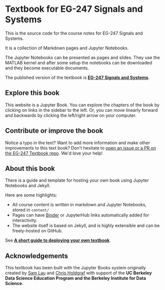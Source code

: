 # Textbook for EG-247 Signals and Systems

This is the source code for the course notes for EG-247 Signals and Systems.

It is a collection of Markdown pages and Jupyter Notebooks. 

The Jupyter Notebooks can be presented as pages and slides. They use the MATLAB kernel and after some setup the notebooks can be downloaded and they become executable documents.

The published version of the textbook is **[EG-247 Signals and Systems](https://cpjobling.github.io/eg-247-textbook/introduction/index)**.

## Explore this book

This website is a Jupyter Book. You can explore the chapters of the book
by clicking on links in the sidebar to the left. Or, you can move linearly forward and
backwards by clicking the left/right arrow on your computer.

## Contribute or improve the book

Notice a typo in the text? Want to add more information
and make other improvements to this text book? Don't hesitate to [open an issue or a PR on the
EG-247 Textbook repo](https://github.com/cpjobling/eg-247-textbook). We'd love your
help!

## About this book

There is a guide and template for hosting your own book using
Jupyter Notebooks and Jekyll.

Here are some highlights:

* All course content is written in markdown and Jupyter Notebooks, stored in `content/`
* Pages can have [Binder](https://mybinder.org) or JupyterHub links automatically added for interactivity.
* The website itself is based on Jekyll, and is highly extensible and can be freely-hosted on GitHub.

See **[A short guide to deploying your own textbook](https://jupyterbook.org/guide/01_overview)**.

## Acknowledgements

This textbook has been built with the Jupyter Books system originally created by [Sam Lau][sam] and [Chris Holdgraf][chris]
with support of the **UC Berkeley Data Science Education Program and the Berkeley
Institute for Data Science**.

[sam]: http://www.samlau.me/
[chris]: https://predictablynoisy.com
